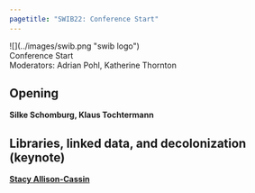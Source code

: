 ```yaml
---
pagetitle: "SWIB22: Conference Start"
---
```



<div id="top">
<div class="column left">![](../images/swib.png "swib logo")</div>
<div class="column middle">Conference Start</div>
<div id="countdown" class="column right"></div>
</div>

<div id="prog">
<div>Moderators: Adrian Pohl, Katherine Thornton</div>

    



## Opening

<b>Silke Schomburg, Klaus Tochtermann</b>



## Libraries, linked data, and decolonization (keynote)

<b><u>Stacy Allison-Cassin</u></b>



</div>


